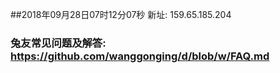 ##2018年09月28日07时12分07秒 新址: 159.65.185.204
### 兔友常见问题及解答: https://github.com/wanggonging/d/blob/w/FAQ.md
